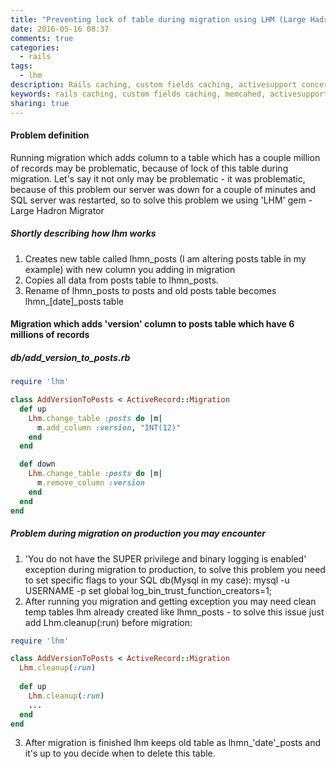 ```yaml
---
title: "Preventing lock of table during migration using LHM (Large Hadron Migrator)"
date: 2016-05-16 08:37
comments: true
categories:
  - rails
tags:
  - lhm
description: Rails caching, custom fields caching, activesupport concerns
keywords: rails caching, custom fields caching, memcahed, activesupport concerns
sharing: true 
---
```

#### Problem definition
Running migration which adds column to a table which has a couple million of records may be problematic, because of lock of this table during migration.
Let's say it not only may be problematic - it was problematic, because of this problem our server was down for a couple of minutes and SQL server was restarted,
so to solve this problem we using 'LHM' gem - Large Hadron Migrator

##### Shortly describing how lhm works
1. Creates new table called lhmn_posts (I am altering posts table in my example) with new column you adding in migration
2. Copies all data from posts table to lhmn_posts.
3. Rename of lhmn_posts to posts and old posts table becomes lhmn_[date]_posts table

<!-- more -->

#### Migration which adds 'version' column to posts table which have 6 millions of records

##### db/add_version_to_posts.rb
``` ruby 
require 'lhm'

class AddVersionToPosts < ActiveRecord::Migration
  def up
    Lhm.change_table :posts do |m|
      m.add_column :version, "INT(12)"
    end
  end

  def down
    Lhm.change_table :posts do |m|
      m.remove_column :version
    end
  end
end
``` 

##### Problem during migration on production you may encounter
1. 'You do not have the SUPER privilege and binary logging is enabled' exception during migration to production, to solve this problem
you need to set specific flags to your SQL db(Mysql in my case):
mysql -u USERNAME -p
set global log_bin_trust_function_creators=1; 
2. After running you migration and getting exception you may need clean temp tables lhm already created like lhmn_posts - to solve this issue just add  Lhm.cleanup(:run) before migration:
``` ruby 
require 'lhm'

class AddVersionToPosts < ActiveRecord::Migration
  Lhm.cleanup(:run)
  
  def up
    Lhm.cleanup(:run)
    ...
  end
end
``` 
3. After migration is finished lhm keeps old table as lhmn_'date'_posts and it's up to you decide when to delete this table.
